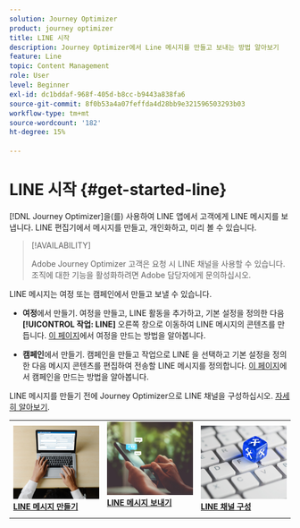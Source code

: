 ```yaml
---
solution: Journey Optimizer
product: journey optimizer
title: LINE 시작
description: Journey Optimizer에서 Line 메시지를 만들고 보내는 방법 알아보기
feature: Line
topic: Content Management
role: User
level: Beginner
exl-id: dc1bddaf-968f-405d-b8cc-b9443a838fa6
source-git-commit: 8f0b53a4a07feffda4d28bb9e321596503293b03
workflow-type: tm+mt
source-wordcount: '182'
ht-degree: 15%

---
```


# LINE 시작 {#get-started-line}

[!DNL Journey Optimizer]을(를) 사용하여 LINE 앱에서 고객에게 LINE 메시지를 보냅니다. LINE 편집기에서 메시지를 만들고, 개인화하고, 미리 볼 수 있습니다.

>[!AVAILABILITY]
>
>Adobe Journey Optimizer 고객은 요청 시 LINE 채널을 사용할 수 있습니다. 조직에 대한 기능을 활성화하려면 Adobe 담당자에게 문의하십시오.

LINE 메시지는 여정 또는 캠페인에서 만들고 보낼 수 있습니다.

* **여정**&#x200B;에서 만들기. 여정을 만들고, LINE 활동을 추가하고, 기본 설정을 정의한 다음 **[!UICONTROL 작업: LINE]** 오른쪽 창으로 이동하여 LINE 메시지의 콘텐츠를 만듭니다. [이 페이지](../building-journeys/journey-gs.md)에서 여정을 만드는 방법을 알아봅니다.

* **캠페인**&#x200B;에서 만들기. 캠페인을 만들고 작업으로 LINE 을 선택하고 기본 설정을 정의한 다음 메시지 콘텐츠를 편집하여 전송할 LINE 메시지를 정의합니다. [이 페이지](../campaigns/create-campaign.md#configure)에서 캠페인을 만드는 방법을 알아봅니다.

LINE 메시지를 만들기 전에 Journey Optimizer으로 LINE 채널을 구성하십시오. [자세히 알아보기](line-configuration.md).

<table style="table-layout:fixed"><tr style="border: 0;">
<td>
<a href="create-line.md">
<img alt="리드" src="../assets/do-not-localize/sms-create.jpeg">
</a>
<div><a href="create-line.md"><strong>LINE 메시지 만들기</strong>
</div>
</td>
<td>
<a href="send-line.md">
<img alt="드물게" src="../assets/do-not-localize/sms-sending.jpg">
</a>
<div>
<a href="send-line.md"><strong>LINE 메시지 보내기</strong></a>
</div>
<p></td>
<td>
<a href="line-configuration.md">
<img alt="드물게" src="../assets/do-not-localize/inapp-config.jpg">
<div>
<a href="line-configuration.md"><strong>LINE 채널 구성</strong>
</a>
</div>
</td>
</tr></table>
